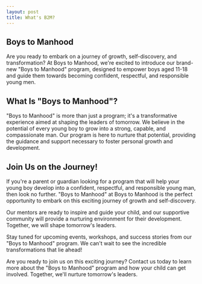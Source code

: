 ```yaml
---
layout: post
title: What's B2M?
---
```


## Boys to Manhood

Are you ready to embark on a journey of growth, self-discovery, and transformation? At Boys to Manhood, we're excited to introduce our brand-new "Boys to Manhood" program, designed to empower boys aged 11-18 and guide them towards becoming confident, respectful, and responsible young men. 

## **What Is "Boys to Manhood"?**

"Boys to Manhood" is more than just a program; it's a transformative experience aimed at shaping the leaders of tomorrow. We believe in the potential of every young boy to grow into a strong, capable, and compassionate man. Our program is here to nurture that potential, providing the guidance and support necessary to foster personal growth and development.

## **Join Us on the Journey!**

If you're a parent or guardian looking for a program that will help your young boy develop into a confident, respectful, and responsible young man, then look no further. "Boys to Manhood" at Boys to Manhood is the perfect opportunity to embark on this exciting journey of growth and self-discovery.

Our mentors are ready to inspire and guide your child, and our supportive community will provide a nurturing environment for their development. Together, we will shape tomorrow's leaders.

Stay tuned for upcoming events, workshops, and success stories from our "Boys to Manhood" program. We can't wait to see the incredible transformations that lie ahead!

Are you ready to join us on this exciting journey? Contact us today to learn more about the "Boys to Manhood" program and how your child can get involved. Together, we'll nurture tomorrow's leaders.